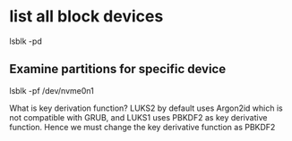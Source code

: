 # list all block devices

lsblk -pd

## Examine partitions for specific device

lsblk -pf /dev/nvme0n1

What is key derivation function?
LUKS2 by default uses Argon2id which is not compatible with GRUB,
and LUKS1 uses PBKDF2 as key derivative function. Hence we must change
the key derivative function as PBKDF2


